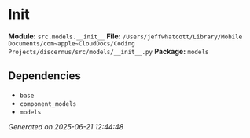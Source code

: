 #   Init  

**Module:** `src.models.__init__`
**File:** `/Users/jeffwhatcott/Library/Mobile Documents/com~apple~CloudDocs/Coding Projects/discernus/src/models/__init__.py`
**Package:** `models`

## Dependencies

- `base`
- `component_models`
- `models`

*Generated on 2025-06-21 12:44:48*